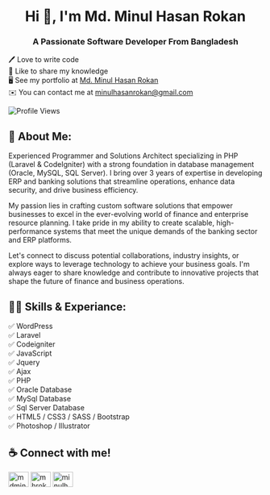 <h1 align="center">Hi 👋, I'm Md. Minul Hasan Rokan</h1>
<h3 align="center">A Passionate Software Developer From Bangladesh</h3>

🖊️ Love to write code <br>
🎤 Like to share my knowledge <br>
🖥️  See my portfolio at [Md. Minul Hasan Rokan](http://minulhasan.com)<br>
✉️  You can contact me at [minulhasanrokan@gmail.com](mailto:minulhasanrokan@gmail.com)<br>

<p align="left"> <img src="https://komarev.com/ghpvc/?username=minulhasanrokan&label=Profile%20views&color=0e75b6&style=flat" alt="Profile Views" /> </p>

<h2 align="left">🚀 About Me:</h2>

Experienced Programmer and Solutions Architect specializing in PHP (Laravel & CodeIgniter) with a strong foundation in database management (Oracle, MySQL, SQL Server). I bring over 3 years of expertise in developing ERP and banking solutions that streamline operations, enhance data security, and drive business efficiency.

My passion lies in crafting custom software solutions that empower businesses to excel in the ever-evolving world of finance and enterprise resource planning. I take pride in my ability to create scalable, high-performance systems that meet the unique demands of the banking sector and ERP platforms.

Let's connect to discuss potential collaborations, industry insights, or explore ways to leverage technology to achieve your business goals. I'm always eager to share knowledge and contribute to innovative projects that shape the future of finance and business operations.

<h2 align="left">👨‍💻 Skills & Experiance:</h2>
✅ WordPress <br>
✅ Laravel <br>
✅ Codeigniter <br>
✅ JavaScript <br>
✅ Jquery <br>
✅ Ajax <br>
✅ PHP <br>
✅ Oracle Database <br>
✅ MySql Database <br>
✅ Sql Server Database <br>
✅ HTML5 / CSS3 / SASS / Bootstrap <br>
✅ Photoshop / Illustrator <br>

<h2>☕ Connect with me!</h2>
<p align="left">
<a href="https://twitter.com/mdminulhasan3" target="blank"><img align="center" src="https://raw.githubusercontent.com/rahuldkjain/github-profile-readme-generator/master/src/images/icons/Social/twitter.svg" alt="mdminulhasan3" height="30" width="40" /></a>
<a href="https://linkedin.com/in/mhrokan" target="blank"><img align="center" src="https://raw.githubusercontent.com/rahuldkjain/github-profile-readme-generator/master/src/images/icons/Social/linked-in-alt.svg" alt="mhrokan" height="30" width="40" /></a>
<a href="https://fb.com/minulhasan.cse" target="blank"><img align="center" src="https://raw.githubusercontent.com/rahuldkjain/github-profile-readme-generator/master/src/images/icons/Social/facebook.svg" alt="minulhasan.cse" height="30" width="40" /></a>
</p>



